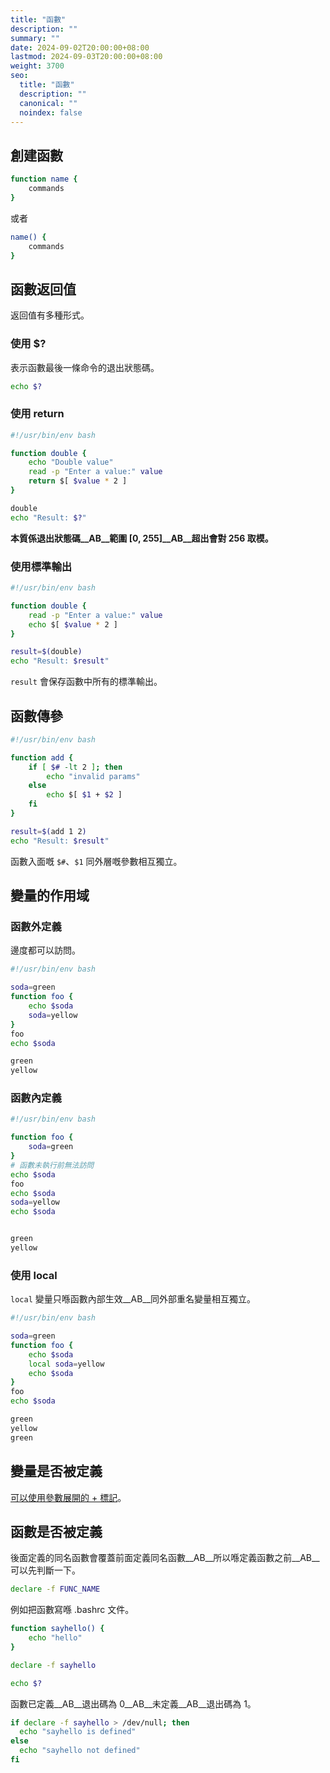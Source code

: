 ```yaml
---
title: "函數"
description: ""
summary: ""
date: 2024-09-02T20:00:00+08:00
lastmod: 2024-09-03T20:00:00+08:00
weight: 3700
seo:
  title: "函數"
  description: ""
  canonical: ""
  noindex: false
---
```


## 創建函數

```bash {frame="none"}
function name {
    commands
}
```

或者

```bash {frame="none"}
name() {
    commands
}
```

## 函數返回值

返回值有多種形式。

### 使用 $?

表示函數最後一條命令的退出狀態碼。

```bash {frame="none"}
echo $?
```

### 使用 return

```bash {frame="none"}
#!/usr/bin/env bash

function double {
    echo "Double value"
    read -p "Enter a value:" value
    return $[ $value * 2 ]
}

double
echo "Result: $?"
```

**本質係退出狀態碼__AB__範圍 [0, 255]__AB__超出會對 256 取模。**

### 使用標準輸出

```bash {frame="none"}
#!/usr/bin/env bash

function double {
    read -p "Enter a value:" value
    echo $[ $value * 2 ]
}

result=$(double)
echo "Result: $result"
```

`result` 會保存函數中所有的標準輸出。

## 函數傳參

```bash {frame="none"}
#!/usr/bin/env bash

function add {
    if [ $# -lt 2 ]; then
        echo "invalid params"
    else
        echo $[ $1 + $2 ]
    fi
}

result=$(add 1 2)
echo "Result: $result"
```

函數入面嘅 `$#`、`$1` 同外層嘅參數相互獨立。

## 變量的作用域

### 函數外定義

邊度都可以訪問。

```bash {frame="none"}
#!/usr/bin/env bash

soda=green
function foo {
    echo $soda
    soda=yellow
}
foo
echo $soda
```

```txt {frame="none"}
green
yellow
```

### 函數內定義

```bash {frame="none"}
#!/usr/bin/env bash

function foo {
    soda=green
}
# 函數未執行前無法訪問
echo $soda
foo
echo $soda
soda=yellow
echo $soda
```

```txt {frame="none"}

green
yellow
```

### 使用 local

`local` 變量只喺函數內部生效__AB__同外部重名變量相互獨立。

```bash {frame="none"}
#!/usr/bin/env bash

soda=green
function foo {
    echo $soda
    local soda=yellow
    echo $soda
}
foo
echo $soda
```

```txt {frame="none"}
green
yellow
green
```

## 變量是否被定義

[可以使用參數展開的 + 標記](can-shu-zhan-kai.md#biao-ji)。

## 函數是否被定義

後面定義的同名函數會覆蓋前面定義同名函數__AB__所以喺定義函數之前__AB__可以先判斷一下。

```bash {frame="none"}
declare -f FUNC_NAME
```

例如把函數寫喺 .bashrc 文件。

```bash {frame="none"}
function sayhello() {
    echo "hello"
}
```

```bash {frame="none"}
declare -f sayhello
```

```bash {frame="none"}
echo $?
```

函數已定義__AB__退出碼為 0__AB__未定義__AB__退出碼為 1。

```bash {frame="none"}
if declare -f sayhello > /dev/null; then
  echo "sayhello is defined"
else
  echo "sayhello not defined"
fi
```
